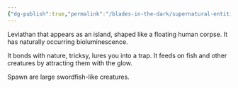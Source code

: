 ```yaml
---
{"dg-publish":true,"permalink":"/blades-in-the-dark/supernatural-entities/needled-blight/","tags":["Leviathan","Supernatural"]}
---
```


Leviathan that appears as an island, shaped like a floating human corpse. It has naturally occurring bioluminescence.

It bonds with nature, tricksy, lures you into a trap. It feeds on fish and other creatures by attracting them with the glow.

Spawn are large swordfish-like creatures.
